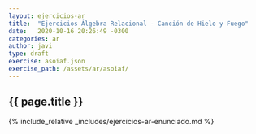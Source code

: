 ```yaml
---
layout: ejercicios-ar
title:  "Ejercicios Álgebra Relacional - Canción de Hielo y Fuego"
date:   2020-10-16 20:26:49 -0300
categories: ar
author: javi
type: draft
exercise: asoiaf.json
exercise_path: /assets/ar/asoiaf/
---
```


## {{ page.title }}

{% include_relative _includes/ejercicios-ar-enunciado.md %}
